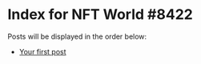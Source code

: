 # Index for NFT World #8422
Posts will be displayed in the order below:

- [Your first post](./001-first.md)

